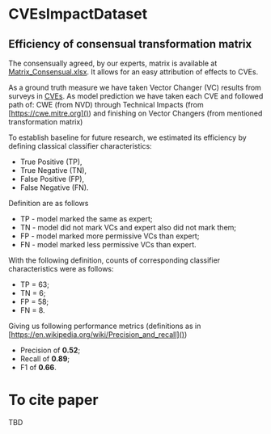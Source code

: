 # CVEsImpactDataset
## Efficiency of consensual transformation matrix 
The consensually agreed, by our experts, matrix is available at [Matrix_Consensual.xlsx](Transformation_matrices/Matrix_Consensual.xlsx).
It allows for an easy attribution of effects to CVEs.

As a ground truth measure we have taken Vector Changer (VC) results from surveys in [CVEs](CVEs).
As model prediction we have taken each CVE and followed path of: CWE (from NVD) through Technical Impacts (from [https://cwe.mitre.org]()) and finishing on Vector Changers (from mentioned transformation matrix)

To establish baseline for future research, we estimated its efficiency by defining classical classifier characteristics: 
- True Positive (TP),
- True Negative (TN),
- False Positive (FP),
- False Negative (FN).

Definition are as follows
- TP - model marked the same as expert;
- TN - model did not mark VCs and expert also did not mark them;
- FP - model marked more permissive VCs than expert;
- FN - model marked less permissive VCs than expert.

With the following definition, counts of corresponding classifier characteristics were as follows:
- TP = 63;
- TN = 6;
- FP = 58;
- FN = 8.

Giving us following performance metrics (definitions as in [https://en.wikipedia.org/wiki/Precision_and_recall]())
- Precision of **0.52**;
- Recall of **0.89**;
- F1 of **0.66**.

# To cite paper
TBD